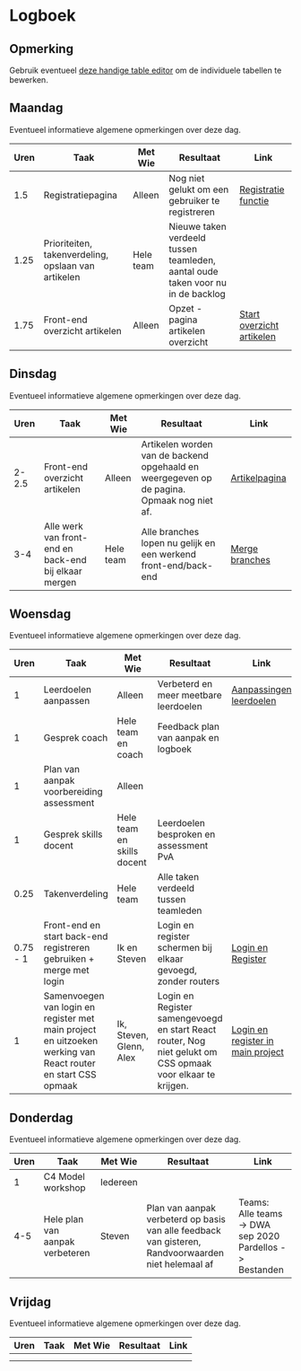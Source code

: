 # Logboek

## Opmerking
Gebruik eventueel [deze handige table editor](https://www.tablesgenerator.com/markdown_tables) om de individuele tabellen te bewerken.

## Maandag
Eventueel informatieve algemene opmerkingen over deze dag.

| Uren | Taak                                                | Met Wie   | Resultaat                                                                       | Link                                                                                                                                 |
|------|-----------------------------------------------------|-----------|---------------------------------------------------------------------------------|--------------------------------------------------------------------------------------------------------------------------------------|
| 1.5  | Registratiepagina                                   | Alleen    | Nog niet gelukt om een gebruiker te registreren                                 | [Registratie functie](https://github.com/HANICA-DWA/sep2020-project-pardellos/commit/8a27e3ccc6478f16e2d543535aaf1d3980a8fe34)       |
| 1.25 | Prioriteiten, takenverdeling, opslaan van artikelen | Hele team | Nieuwe taken verdeeld tussen teamleden, aantal oude taken voor nu in de backlog |                                                                                                                                      |
| 1.75 | Front-end overzicht artikelen                       | Alleen    | Opzet - pagina artikelen overzicht                                              | [Start overzicht artikelen](https://github.com/HANICA-DWA/sep2020-project-pardellos/commit/6f8756225f1f9245bdd3589625e7cee2a6b15336) |


## Dinsdag
Eventueel informatieve algemene opmerkingen over deze dag.

| Uren  | Taak                                                  | Met Wie   | Resultaat                                                                                  | Link                                                                                                                      |
|-------|-------------------------------------------------------|-----------|--------------------------------------------------------------------------------------------|---------------------------------------------------------------------------------------------------------------------------|
| 2-2.5 | Front-end overzicht artikelen                         | Alleen    | Artikelen worden van de backend opgehaald en weergegeven op de pagina. Opmaak nog niet af. | [Artikelpagina](https://github.com/HANICA-DWA/sep2020-project-pardellos/commit/4273bbc372118fe0b2c0be64e52928ca2176a926)  |
| 3-4   | Alle werk van front-end en back-end bij elkaar mergen | Hele team | Alle branches lopen nu gelijk en een werkend front-end/back-end                            | [Merge branches](https://github.com/HANICA-DWA/sep2020-project-pardellos/commit/2052c4d9313df02cf0c6484342871903b70cc500) |

## Woensdag
Eventueel informatieve algemene opmerkingen over deze dag.

| Uren     | Taak                                                                                                         | Met Wie                    | Resultaat                                                                                                   | Link                                                                                                                                         |
|----------|--------------------------------------------------------------------------------------------------------------|----------------------------|-------------------------------------------------------------------------------------------------------------|----------------------------------------------------------------------------------------------------------------------------------------------|
| 1        | Leerdoelen aanpassen                                                                                         | Alleen                     | Verbeterd en meer meetbare leerdoelen                                                                       | [Aanpassingen leerdoelen](https://github.com/HANICA-DWA/sep2020-stud-kachung-li/commit/14c8ecbe8f876b9485cc57802ba91bd5eef5a8b7)             |
| 1        | Gesprek coach                                                                                                | Hele team en coach         | Feedback plan van aanpak en logboek                                                                         |                                                                                                                                              |
| 1        | Plan van aanpak voorbereiding assessment                                                                     | Alleen                     |                                                                                                             |                                                                                                                                              |
| 1        | Gesprek skills docent                                                                                        | Hele team en skills docent | Leerdoelen besproken en assessment PvA                                                                      |                                                                                                                                              |
| 0.25     | Takenverdeling                                                                                               | Hele team                  | Alle taken verdeeld tussen teamleden                                                                        |                                                                                                                                              |
| 0.75 - 1 | Front-end en start back-end registreren gebruiken + merge met login                                          | Ik en Steven               | Login en register schermen bij elkaar gevoegd, zonder routers                                               | [Login en Register](https://github.com/HANICA-DWA/sep2020-project-pardellos/commit/4b9d4ecfeff953e9c69ec4b9ba5f8f1edc7ffab9)                 |
| 1        | Samenvoegen van login en register met main project en uitzoeken werking van React router en start CSS opmaak | Ik, Steven, Glenn, Alex    | Login en Register samengevoegd en start React router, Nog niet gelukt om CSS opmaak voor elkaar te krijgen. | [Login en register in main project](https://github.com/HANICA-DWA/sep2020-project-pardellos/commit/58eb0de204d08b986a6c98ee4ac6984ef82aa326) |

## Donderdag
Eventueel informatieve algemene opmerkingen over deze dag.

| Uren | Taak                            | Met Wie  | Resultaat                                                                                           | Link                                                     |
|------|---------------------------------|----------|-----------------------------------------------------------------------------------------------------|----------------------------------------------------------|
| 1    | C4 Model workshop               | Iedereen |                                                                                                     |                                                          |
| 4-5  | Hele plan van aanpak verbeteren | Steven   | Plan van aanpak verbeterd op basis van alle feedback van gisteren, Randvoorwaarden niet helemaal af | Teams: Alle teams -> DWA sep 2020 Pardellos -> Bestanden |


## Vrijdag
Eventueel informatieve algemene opmerkingen over deze dag.

| Uren | Taak | Met Wie | Resultaat | Link |
|------|------|---------|-----------|------|
|  |  |  |  |  |
|  |  |  |  |  |

